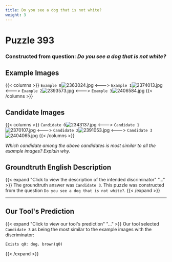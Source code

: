 ```yaml
---
title: Do you see a dog that is not white?
weight: 3
---
```


# Puzzle 393
### Constructed from question: _Do you see a dog that is not white?_


## Example Images
{{< columns >}}
`Example 0`![2363024.jpg](/gqa_images/2363024.jpg)
<--->
`Example 1`![2374013.jpg](/gqa_images/2374013.jpg)
<--->
`Example 2`![2393573.jpg](/gqa_images/2393573.jpg)
<--->
`Example 3`![2406584.jpg](/gqa_images/2406584.jpg)
{{< /columns >}}

## Candidate Images
{{< columns >}}
`Candidate 0`![2343137.jpg](/gqa_images/2343137.jpg)
<--->
`Candidate 1`![2370107.jpg](/gqa_images/2370107.jpg)
<--->
`Candidate 2`![2391053.jpg](/gqa_images/2391053.jpg)
<--->
`Candidate 3`![2404065.jpg](/gqa_images/2404065.jpg)
{{< /columns >}}

*Which candidate among the above candidates is most similar to all the example images? Explain why.*

## Groundtruth English Description

{{< expand "Click to view the description of the intended discriminator" "..." >}}
The groundtruth answer was `Candidate 3`. This puzzle was constructed from the question `Do you see a dog that is not white?`.
{{< /expand >}}

---

## Our Tool's Prediction

{{< expand "Click to view our tool's prediction" "..." >}}
Our tool selected `Candidate 3` as being the most similar to the example images with the discriminator:
```plaintext
Exists q0: dog. brown(q0)
```
{{< /expand >}}
